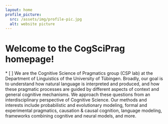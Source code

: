 ```yaml
---
layout: home
profile_picture:
  src: /assets/img/profile-pic.jpg
  alt: website picture
---
```


<h1>Welcome to the CogSciPrag homepage!</h1>
<p>
    * [ ] We are the Cognitive Science of Pragmatics group (CSP lab) at the Department of Linguistics of the University of Tübingen. Broadly, our goal is to understand how natural language is interpreted and produced, and how these pragmatic processes are guided by different aspects of context and general cognitive mechanisms. We approach these questions from an interdisciplinary perspective of Cognitive Science. Our methods and interests include probabilistic and evolutionary modeling, formal and experimental pragmatics, causation & causal cognition, language modeling, frameworks combining cognitive and neural models, and more.
</p>
